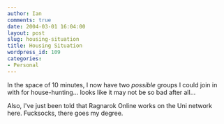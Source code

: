 ```yaml
---
author: Ian
comments: true
date: 2004-03-01 16:04:00
layout: post
slug: housing-situation
title: Housing Situation
wordpress_id: 109
categories:
- Personal
---
```


In the space of 10 minutes, I now have two *possible* groups I could join in with for house-hunting... looks like it may not be so bad after all...  

Also, I've just been told that Ragnarok Online works on the Uni network here.  Fucksocks, there goes my degree.  


